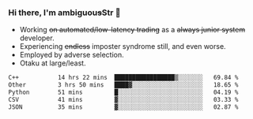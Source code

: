 ### Hi there, I'm ambiguou~~s~~Str 👋

<!--
**ambiguoustexture/ambiguoustexture** is a ✨ _special_ ✨ repository because its `README.md` (this file) appears on your GitHub profile.

Here are some ideas to get you started:
-->
- Working ~~on automated/low-latency trading~~ as a ~~always junior system~~ developer.
- Experiencing ~~endless~~ imposter syndrome still, and even worse.
- Employed by adverse selection.
- Otaku at large/least.

<!--START_SECTION:waka-->

```txt
C++           14 hrs 22 mins  █████████████████▒░░░░░░░   69.84 %
Other         3 hrs 50 mins   ████▓░░░░░░░░░░░░░░░░░░░░   18.65 %
Python        51 mins         █░░░░░░░░░░░░░░░░░░░░░░░░   04.19 %
CSV           41 mins         ▓░░░░░░░░░░░░░░░░░░░░░░░░   03.33 %
JSON          35 mins         ▓░░░░░░░░░░░░░░░░░░░░░░░░   02.87 %
```

<!--END_SECTION:waka-->
